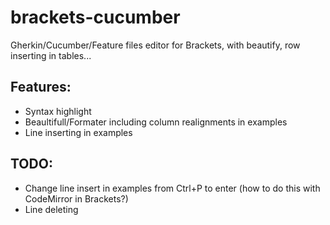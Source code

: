 # brackets-cucumber
Gherkin/Cucumber/Feature files editor for Brackets, with beautify, row inserting in tables...

## Features:
* Syntax highlight
* Beaultifull/Formater including column realignments in examples
* Line inserting in examples


## TODO:
* Change line insert in examples from Ctrl+P to enter (how to do this with CodeMirror in Brackets?)
* Line deleting
